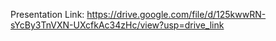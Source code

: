 Presentation Link: https://drive.google.com/file/d/125kwwRN-sYcBy3TnVXN-UXcfkAc34zHc/view?usp=drive_link
